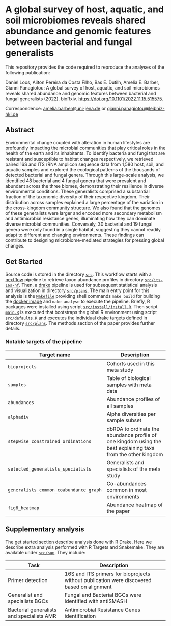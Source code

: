 # A global survey of host, aquatic, and soil microbiomes reveals shared abundance and genomic features between bacterial and fungal generalists

This repository provides the code required to reproduce the analyses of the following publication:

Daniel Loos, Ailton Pereira da Costa Filho, Bas E. Dutilh, Amelia E. Barber, Gianni Panagiotou: A global survey of host, aquatic, and soil microbiomes reveals shared abundance and genomic features between bacterial and fungal generalists (2022). bioRxiv. https://doi.org/10.1101/2022.11.15.515575.

Correspondence: amelia.barber@uni-jena.de or gianni.panagiotou@leibniz-hki.de

## Abstract

Environmental change coupled with alteration in human lifestyles are profoundly impacting the microbial communities that play critical roles in the health of the earth and its inhabitants. To identify bacteria and fungi that are resistant and susceptible to habitat changes respectively, we retrieved paired 16S and ITS rRNA amplicon sequence data from 1,580 host, soil, and aquatic samples and explored the ecological patterns of the thousands of detected bacterial and fungal genera. Through this large-scale analysis, we identified 48 bacterial and 4 fungal genera that were prevalent and abundant across the three biomes, demonstrating their resilience in diverse environmental conditions. These generalists comprised a substantial fraction of the taxonomic diversity of their respective kingdom. Their distribution across samples explained a large percentage of the variation in the cross-kingdom community structure. We also found that the genomes of these generalists were larger and encoded more secondary metabolism and antimicrobial resistance genes, illuminating how they can dominate diverse microbial communities. Conversely, 30 bacterial and 19 fungal genera were only found in a single habitat, suggesting they cannot readily adapt to different and changing environments. These findings can contribute to designing microbiome-mediated strategies for pressing global changes.

## Get Started

Source code is stored in the directory [`src`](src).
This workflow starts with a [nextflow](https://www.nextflow.io/) pipeline to retrieve taxon abundance profiles in directory [`src/its-16s-nf`](src/its-16s-nf).
Then, a [drake](https://docs.ropensci.org/drake/) pipeline is used for subsequent statistical analysis and visualization in directory [`src/plans`](src/plans).
The main entry point for this analysis is the [`Makefile`](Makefile) providing shell commands `make build` for building the [docker image](Dockerfile) and `make analyse` to execute the pipeline.
Briefly, R packages were installed using script [`src/install/install.R`](src/install/install.R).
Then script [`main.R`](main.R) is executed that bootstraps the global R environment using script [`src/defaults.R`](src/defaults.R) and executes the individual drake targets defined in directory [`src/plans`](src/plans).
The methods section of the paper provides further details.

### Notable targets of the pipeline

| Target name                            | Description                                                                                                  |
|----------------------------------------|--------------------------------------------------------------------------------------------------------------|
| `bioprojects`                          | Cohorts used in this meta study                                                                              |
| `samples`                              | Table of biological samples with meta data                                                                   |
| `abundances`                           | Abundance profiles of all samples                                                                            |
| `alphadiv`                             | Alpha diversities per sample subset                                                                          |
| `stepwise_constrained_ordinations`     | dbRDA to ordinate the abundance profile of one kingdom using the best explaining taxa from the other kingdom |
| `selected_generalists_specialists`     | Generalists and specialists of the meta study                                                                |
| `generalists_common_coabundance_graph` | Co-abundances common in most environments                                                                    |
| `fig6_heatmap`                         | Abundance heatmap of the paper                                                                               |

## Supplementary analysis

The get started section describe analysis done with R Drake. Here we describe extra analysis performed with R Targets and Snakemake. They are available under [`src/sup`](src/sup). They include:

| Task                                      | Description                                                                               |
|-------------------------------------------|-------------------------------------------------------------------------------------------|
|Primer detection                           | 16S and ITS primers for bioprojects without publication were discovered based on alignment|
|Generalist and specialists BGCs            | Fungal and Bacterial BGCs were identified with antiSMASH                                  |
|Bacterial generalists and specialists AMR  | Antimicrobial Resistance Genes identification                                             |

